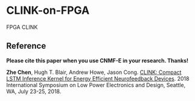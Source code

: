 # CLINK-on-FPGA
FPGA CLINK

## Reference
**Please cite this paper when you use CNMF-E in your research. Thanks!**

**Zhe Chen**, Hugh T. Blair, Andrew Howe, Jason Cong. [CLINK: Compact LSTM Inference Kernel for Energy Efficient Neurofeedback Devices](https://https://vast.cs.ucla.edu/sites/default/files/publications/CLINK_ISLPED%202018%20publication.pdf). 2018 International Symposium on Low Power Electronics and Design, Seattle, WA, July 23-25, 2018.
